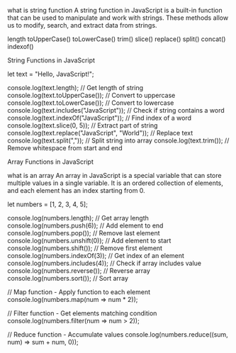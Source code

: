 what is string function
A string function in JavaScript is a built-in function that can be used to manipulate and work with strings. These methods allow us to modify, search, and extract data from strings.

length
toUpperCase()
toLowerCase()
trim()
slice()
replace()
split()
concat()
indexof()

String Functions in JavaScript

let text = "Hello, JavaScript!";

console.log(text.length); // Get length of string
console.log(text.toUpperCase()); // Convert to uppercase
console.log(text.toLowerCase()); // Convert to lowercase
console.log(text.includes("JavaScript")); // Check if string contains a word
console.log(text.indexOf("JavaScript")); // Find index of a word
console.log(text.slice(0, 5)); // Extract part of string
console.log(text.replace("JavaScript", "World")); // Replace text
console.log(text.split(",")); // Split string into array
console.log(text.trim()); // Remove whitespace from start and end

Array Functions in JavaScript

what is an array
An array in JavaScript is a special variable that can store multiple values in a single variable. It is an ordered collection of elements, and each element has an index starting from 0.

let numbers = [1, 2, 3, 4, 5];

console.log(numbers.length); // Get array length
console.log(numbers.push(6)); // Add element to end
console.log(numbers.pop()); // Remove last element
console.log(numbers.unshift(0)); // Add element to start
console.log(numbers.shift()); // Remove first element
console.log(numbers.indexOf(3)); // Get index of an element
console.log(numbers.includes(4)); // Check if array includes value
console.log(numbers.reverse()); // Reverse array
console.log(numbers.sort()); // Sort array

// Map function - Apply function to each element
console.log(numbers.map(num => num * 2));

// Filter function - Get elements matching condition
console.log(numbers.filter(num => num > 2));

// Reduce function - Accumulate values
console.log(numbers.reduce((sum, num) => sum + num, 0));